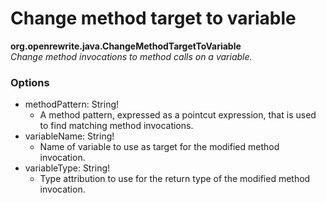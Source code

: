 # Change method target to variable

**org.openrewrite.java.ChangeMethodTargetToVariable**  
_Change method invocations to method calls on a variable._

### Options

* methodPattern: String!
	* A method pattern, expressed as a pointcut expression, that is used to find matching method invocations.
* variableName: String!
	* Name of variable to use as target for the modified method invocation.
* variableType: String!
	* Type attribution to use for the return type of the modified method invocation.


